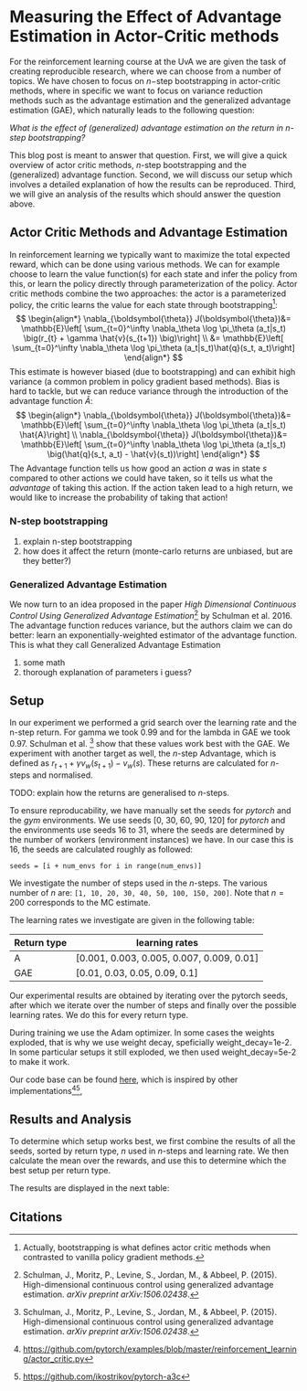 # Measuring the Effect of Advantage Estimation in Actor-Critic methods

For the reinforcement learning course at the UvA we are given the task of creating reproducible research, where we can choose from a number of topics.
We have chosen to focus on $n-$step bootstrapping in actor-critic methods, where in specific we want to focus on variance reduction methods such
as the advantage estimation and the generalized advantage estimation (GAE), which naturally leads to the following question:

*What is the effect of (generalized) advantage estimation on the return in $n$-step bootstrapping?*

This blog post is meant to answer that question. First, we will give a quick overview of actor critic methods, $n$-step bootstrapping and the (generalized) advantage function. Second, we will discuss our setup which involves a detailed explanation of how the results can be reproduced. Third, we will give an analysis of the results which should answer the question above.

## Actor Critic Methods and Advantage Estimation

In reinforcement learning we typically want to maximize the total expected reward, which can be done using various methods. We can for example choose to learn the value function(s) for each state and infer the policy from this, or learn the policy directly through parameterization of the policy. Actor critic methods combine the two approaches: the actor is a parameterized policy, the critic learns the value for each state through bootstrapping[^4]:
$$
\begin{align*}
\nabla_{\boldsymbol{\theta}} J(\boldsymbol{\theta})&= \mathbb{E}\left[ \sum_{t=0}^\infty \nabla_\theta \log \pi_\theta (a_t|s_t) \big(r_{t} + \gamma \hat{v}(s_{t+1})  \big)\right] \\
&= \mathbb{E}\left[ \sum_{t=0}^\infty \nabla_\theta \log \pi_\theta (a_t|s_t)\hat{q}(s_t, a_t)\right]
\end{align*}
$$
This estimate is however biased (due to bootstrapping) and can exhibit high variance (a common problem in policy gradient based methods). Bias is hard to tackle, but we can reduce variance through the introduction of the advantage function $\hat{A}$:
$$
\begin{align*}
\nabla_{\boldsymbol{\theta}} J(\boldsymbol{\theta})&= \mathbb{E}\left[ \sum_{t=0}^\infty \nabla_\theta \log \pi_\theta (a_t|s_t) \hat{A}\right] \\
\nabla_{\boldsymbol{\theta}} J(\boldsymbol{\theta})&= \mathbb{E}\left[ \sum_{t=0}^\infty \nabla_\theta \log \pi_\theta (a_t|s_t) \big(\hat{q}(s_t, a_t) - \hat{v}(s_t))\right]
\end{align*}
$$
The Advantage function tells us how good an action $a$ was in state $s$ compared to other actions we could have taken, so it tells us what the *advantage* of taking this action. If the action taken lead to a high return, we would like to increase the probability of taking that action! 

### N-step bootstrapping

1. explain n-step bootstrapping
2. how does it affect the return (monte-carlo returns are unbiased, but are they better?)

### Generalized Advantage Estimation

We now turn to an idea proposed in the paper *High Dimensional Continuous Control Using Generalized Advantage Estimation*[^1] by Schulman et al. 2016. The advantage function reduces variance, but the authors claim we can do better: learn an exponentially-weighted estimator of the advantage function. This is what they call Generalized Advantage Estimation

1. some math
2. thorough explanation of parameters i guess?

## Setup 

In our experiment we performed a grid search over the learning rate and the n-step return. 
For gamma we took 0.99 and for the lambda in GAE we took 0.97. Schulman et al. [^1]  show that these values work best with the GAE. 
We experiment with another target as well, the $n$-step Advantage, which is defined as $r_{t+1} + \gamma v_w (s_{t+1}) - v_w(s)$. 
These returns are calculated for $n$-steps and normalised. 

TODO: explain how the returns are generalised to $n$-steps.

To ensure reproducability, we have manually set the seeds for _pytorch_ and the _gym_ environments. 
We use seeds [0, 30, 60, 90, 120] for _pytorch_ and the environments use seeds 16 to 31, where the seeds are determined by the number of workers (environment instances) we have. 
In our case this is 16, the seeds are calculated roughly as followed:

```seeds = [i + num_envs for i in range(num_envs)]``` 

We investigate the number of steps used in the $n$-steps. The various number of $n$ are: `[1, 10, 20, 30, 40, 50, 100, 150, 200]`. Note that $n=200$ corresponds to the MC estimate.

The learning rates we investigate are given in the following table:

| Return type | learning rates |
| ----------- | ---- |
| A          | [0.001, 0.003, 0.005, 0.007, 0.009, 0.01]     |
| GAE           |[0.01, 0.03, 0.05, 0.09, 0.1]     |

Our experimental results are obtained by iterating over the pytorch seeds, after which we iterate over the number of steps and finally over the possible learning rates. We do this for every return type. 

During training we use the Adam optimizer. In some cases the weights exploded, that is why we use weight decay, speficially weight_decay=1e-2. 
In some particular setups it still exploded, we then used weight_decay=5e-2 to make it work. 

Our code base can be found <a href="https://github.com/lweitkamp/Reproducibility_GAE">here</a>, which is inspired by other implementations[^2][^3], 



## Results and Analysis

To determine which setup works best, we first combine the results of all the seeds, sorted by return type, $n$ used in $n$-steps and learning rate. We then calculate the mean over the rewards, and use this to determine which the best setup per return type.

The results are displayed in the next table:





## Citations

[^1]:  Schulman, J., Moritz, P., Levine, S., Jordan, M., & Abbeel, P. (2015). High-dimensional continuous control using generalized advantage estimation. *arXiv preprint arXiv:1506.02438*.
[^2]: https://github.com/pytorch/examples/blob/master/reinforcement_learning/actor_critic.py
[^3]: https://github.com/ikostrikov/pytorch-a3c
[^4]: Actually, bootstrapping is what defines actor critic methods when contrasted to vanilla policy gradient methods.


